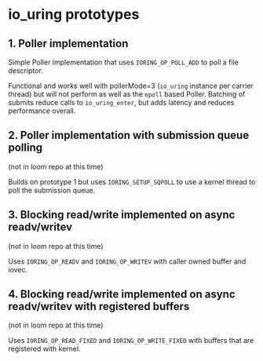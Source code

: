 # io_uring prototypes

## 1. Poller implementation

Simple Poller implementation that uses `IORING_OP_POLL_ADD` to poll a file descriptor.

Functional and works well with pollerMode=3 (`io_uring` instance per carrier thread)
but will not perform as well as the `epoll` based Poller. Batching of submits
reduce calls to `io_uring_enter`, but adds latency and reduces performance overall.


## 2. Poller implementation with submission queue polling

(not in loom repo at this time)

Builds on prototype 1 but uses `IORING_SETUP_SQPOLL` to use a kernel thread to poll
the submission queue.

## 3. Blocking read/write implemented on async readv/writev

(not in loom repo at this time)

Uses `IORING_OP_READV` and `IORING_OP_WRITEV` with caller owned buffer and iovec.


## 4. Blocking read/write implemented on async readv/writev with registered buffers

(not in loom repo at this time)

Uses `IORING_OP_READ_FIXED` and `IORING_OP_WRITE_FIXED` with buffers that are
registered with kernel.